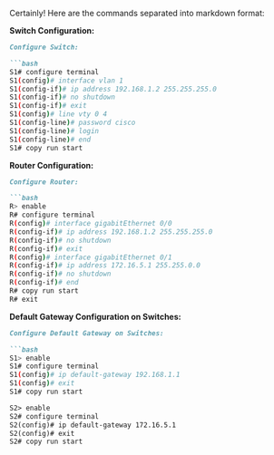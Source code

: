 Certainly! Here are the commands separated into markdown format:

**Switch Configuration:**
```markdown
Configure Switch:

```bash
S1# configure terminal
S1(config)# interface vlan 1
S1(config-if)# ip address 192.168.1.2 255.255.255.0
S1(config-if)# no shutdown
S1(config-if)# exit
S1(config)# line vty 0 4
S1(config-line)# password cisco
S1(config-line)# login
S1(config-line)# end
S1# copy run start
```

**Router Configuration:**
```markdown
Configure Router:

```bash
R> enable
R# configure terminal
R(config)# interface gigabitEthernet 0/0
R(config-if)# ip address 192.168.1.2 255.255.255.0
R(config-if)# no shutdown
R(config-if)# exit
R(config)# interface gigabitEthernet 0/1
R(config-if)# ip address 172.16.5.1 255.255.0.0
R(config-if)# no shutdown
R(config-if)# end
R# copy run start
R# exit
```

**Default Gateway Configuration on Switches:**
```markdown
Configure Default Gateway on Switches:

```bash
S1> enable
S1# configure terminal
S1(config)# ip default-gateway 192.168.1.1
S1(config)# exit
S1# copy run start
```

```markdown
S2> enable
S2# configure terminal
S2(config)# ip default-gateway 172.16.5.1
S2(config)# exit
S2# copy run start
```
